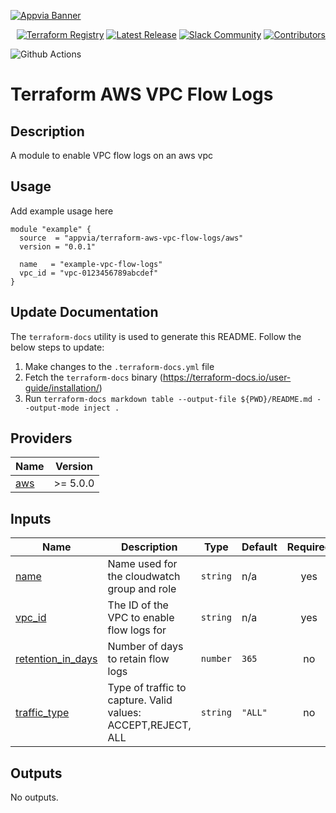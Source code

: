 <!-- markdownlint-disable -->
<a href="https://www.appvia.io/"><img src="https://github.com/appvia/terraform-aws-vpc-flow-logs/blob/main/docs/banner.jpg?raw=true" alt="Appvia Banner"/></a><br/><p align="right"> <a href="https://registry.terraform.io/modules/appvia/vpc-flow-logs/aws/latest"><img src="https://img.shields.io/static/v1?label=APPVIA&message=Terraform%20Registry&color=191970&style=for-the-badge" alt="Terraform Registry"/></a></a> <a href="https://github.com/appvia/terraform-aws-vpc-flow-logs/releases/latest"><img src="https://img.shields.io/github/release/appvia/terraform-aws-vpc-flow-logs.svg?style=for-the-badge&color=006400" alt="Latest Release"/></a> <a href="https://appvia-community.slack.com/join/shared_invite/zt-1s7i7xy85-T155drryqU56emm09ojMVA#/shared-invite/email"><img src="https://img.shields.io/badge/Slack-Join%20Community-purple?style=for-the-badge&logo=slack" alt="Slack Community"/></a> <a href="https://github.com/appvia/terraform-aws-vpc-flow-logs/graphs/contributors"><img src="https://img.shields.io/github/contributors/appvia/terraform-aws-vpc-flow-logs.svg?style=for-the-badge&color=FF8C00" alt="Contributors"/></a>

<!-- markdownlint-restore -->
<!--
  ***** CAUTION: DO NOT EDIT ABOVE THIS LINE ******
-->

![Github Actions](https://github.com/appvia/terraform-aws-vpc-flow-logs/actions/workflows/terraform.yml/badge.svg)

# Terraform AWS VPC Flow Logs

## Description

A module to enable VPC flow logs on an aws vpc

## Usage

Add example usage here

```hcl
module "example" {
  source  = "appvia/terraform-aws-vpc-flow-logs/aws"
  version = "0.0.1"

  name   = "example-vpc-flow-logs"
  vpc_id = "vpc-0123456789abcdef"
}
```

## Update Documentation

The `terraform-docs` utility is used to generate this README. Follow the below steps to update:

1. Make changes to the `.terraform-docs.yml` file
2. Fetch the `terraform-docs` binary (https://terraform-docs.io/user-guide/installation/)
3. Run `terraform-docs markdown table --output-file ${PWD}/README.md --output-mode inject .`

<!-- BEGIN_TF_DOCS -->
## Providers

| Name | Version |
|------|---------|
| <a name="provider_aws"></a> [aws](#provider\_aws) | >= 5.0.0 |

## Inputs

| Name | Description | Type | Default | Required |
|------|-------------|------|---------|:--------:|
| <a name="input_name"></a> [name](#input\_name) | Name used for the cloudwatch group and role | `string` | n/a | yes |
| <a name="input_vpc_id"></a> [vpc\_id](#input\_vpc\_id) | The ID of the VPC to enable flow logs for | `string` | n/a | yes |
| <a name="input_retention_in_days"></a> [retention\_in\_days](#input\_retention\_in\_days) | Number of days to retain flow logs | `number` | `365` | no |
| <a name="input_traffic_type"></a> [traffic\_type](#input\_traffic\_type) | Type of traffic to capture. Valid values: ACCEPT,REJECT, ALL | `string` | `"ALL"` | no |

## Outputs

No outputs.
<!-- END_TF_DOCS -->
